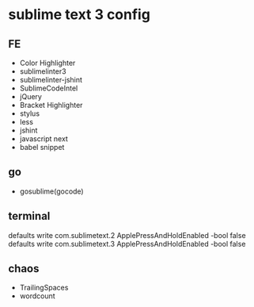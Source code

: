 # sublime text 3 config

## FE

* Color Highlighter
* sublimelinter3
* sublimelinter-jshint
* SublimeCodeIntel
* jQuery
* Bracket Highlighter
* stylus
* less
* jshint
* javascript next
* babel snippet

## go

* gosublime(gocode)

## terminal

defaults write com.sublimetext.2 ApplePressAndHoldEnabled -bool false
defaults write com.sublimetext.3 ApplePressAndHoldEnabled -bool false

## chaos

* TrailingSpaces
* wordcount
